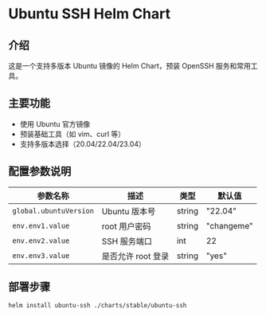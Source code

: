 # Ubuntu SSH Helm Chart

## 介绍
这是一个支持多版本 Ubuntu 镜像的 Helm Chart，预装 OpenSSH 服务和常用工具。

## 主要功能
- 使用 Ubuntu 官方镜像
- 预装基础工具（如 vim、curl 等）
- 支持多版本选择（20.04/22.04/23.04）

## 配置参数说明
| 参数名称                | 描述                   | 类型   | 默认值      |
|-------------------------|------------------------|--------|-------------|
| `global.ubuntuVersion`  | Ubuntu 版本号          | string | "22.04"     |
| `env.env1.value`        | root 用户密码          | string | "changeme"  |
| `env.env2.value`        | SSH 服务端口           | int    | 22          |
| `env.env3.value`        | 是否允许 root 登录     | string | "yes"       |

## 部署步骤
```bash
helm install ubuntu-ssh ./charts/stable/ubuntu-ssh
